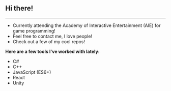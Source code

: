 ## Hi there!
---
- Currently attending the Academy of Interactive Entertainment (AIE) for game programming!
- Feel free to contact me, I love people!
- Check out a few of my cool repos!

**Here are a few tools I've worked with lately:**
- C#
- C++
- JavaScript (ES6+)
- React
- Unity
